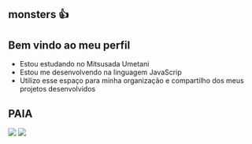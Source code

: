 ## monsters 👍

## Bem vindo ao meu perfil
- Estou estudando no Mitsusada Umetani
- Estou me desenvolvendo na linguagem JavaScrip
- Utilizo esse espaço para minha organização e compartilho dos meus projetos desenvolvidos

## PAIA


![](https://media1.tenor.com/m/VnoFot8xHqwAAAAC/darling-in-the-franxx-zero-two.gif) 
![](https://www.google.com/url?sa=i&url=https%3A%2F%2Ftwitter.com%2FMa_ZEONROCKS%2Fstatus%2F1453395120091504646&psig=AOvVaw0XMI83tBO2p1MB-QZoqeCn&ust=1722634128256000&source=images&cd=vfe&opi=89978449&ved=0CA8QjRxqFwoTCNjc27Pe1IcDFQAAAAAdAAAAABAE)
